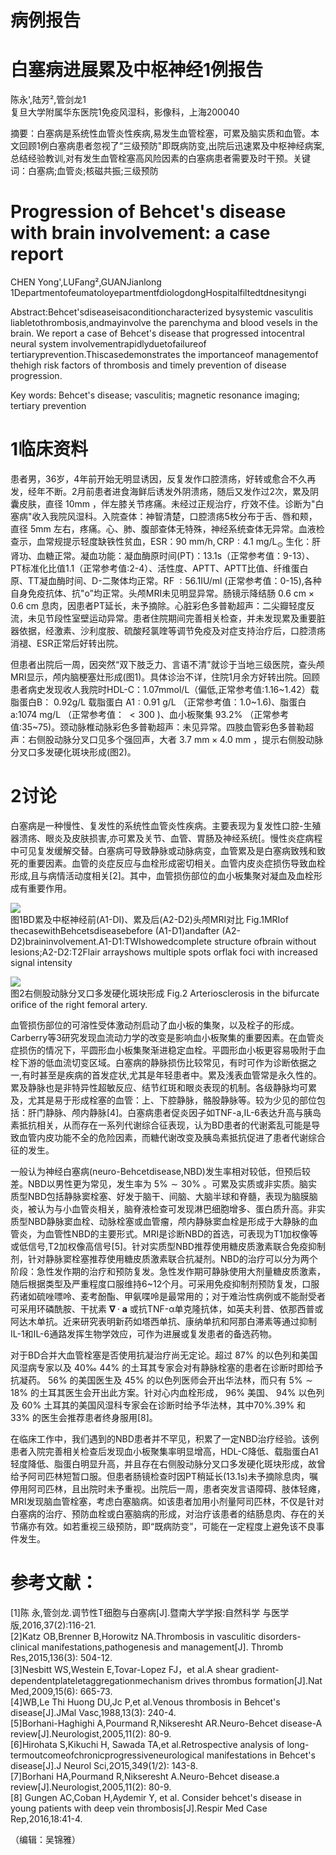 # 病例报告

# 白塞病进展累及中枢神经1例报告

陈永',陆芳²,管剑龙1  
复旦大学附属华东医院1免疫风湿科，影像科，上海200040

摘要：白塞病是系统性血管炎性疾病,易发生血管栓塞，可累及脑实质和血管。本文回顾1例白塞病患者忽视了“三级预防"即既病防变,出院后迅速累及中枢神经病案,总结经验教训,对有发生血管栓塞高风险因素的白塞病患者需要及时干预。关键词：白塞病;血管炎;核磁共振;三级预防

# Progression of Behcet's disease with brain involvement: a case report

CHEN Yong',LUFang²,GUANJianlong 1DepartmentofeumatoloyepartmentfdiologdongHospitalfiltedtdnesityngi

Abstract:Behcet'sdiseaseisaconditioncharacterized bysystemic vasculitis liabletothrombosis,andmayinvolve the parenchyma and blood vesels in the brain. We report a case of Behcet's disease that progressed intocentral neural system involvementrapidlyduetofailureof tertiaryprevention.Thiscasedemonstrates the importanceof managementof thehigh risk factors of thrombosis and timely prevention of disease progression.

Key words: Behcet's disease; vasculitis; magnetic resonance imaging; tertiary prevention

# 1临床资料

患者男，36岁，4年前开始无明显诱因，反复发作口腔溃疡，好转或愈合不久再发，经年不断。2月前患者进食海鲜后诱发外阴溃疡，随后又发作过2次，累及阴囊皮肤，直径 $1 0 \mathrm { m m }$ ，伴左膝关节疼痛。未经过正规治疗，疗效不佳。诊断为"白塞病"收入我院风湿科。入院查体：神智清楚，口腔溃疡5枚分布于舌、唇和颊，直径 $5 \mathrm { m m }$ 左右，疼痛。心、肺、腹部查体无特殊，神经系统查体无异常。血液检查示，血常规提示轻度缺铁性贫血，ESR：$9 0 ~ \mathrm { { m m / h } , C R P { : 4 . 1 } ~ \mathrm { { m g / L } } } _ { \odot }$ 生化：肝肾功、血糖正常。凝血功能：凝血酶原时间(PT)：13.1s（正常参考值：9-13）、PT标准化比值1.1（正常参考值:2-4）、活性度、APTT、APTT比值、纤维蛋白原、TT凝血酶时间、D-二聚体均正常。RF $: 5 6 . 1 \mathrm { I U / m l }$ (正常参考值：0-15),各种自身免疫抗体、抗"o”均正常。头颅MRI未见明显异常。肠镜示降结肠 $0 . 6 ~ \mathrm { c m } { \times } 0 . 6 ~ \mathrm { c m }$ 息肉，因患者PT延长，未予摘除。心脏彩色多普勒超声：二尖瓣轻度反流，未见节段性室壁运动异常。患者住院期间完善相关检查，并未发现累及重要脏器依据，经激素、沙利度胺、硫酸羟氯喹等调节免疫及对症支持治疗后，口腔溃疡消褪、ESR正常后好转出院。

但患者出院后一周，因突然“双下肢乏力、言语不清"就诊于当地三级医院，查头颅MRI显示，颅内脑梗塞灶形成(图1)。具体诊治不详，住院1月余方好转出院。回顾患者病史发现收人我院时HDL-C：1.07mmol/L（偏低,正常参考值:1.16\~1.42）载脂蛋白B： $0 . 9 2 { \mathrm { g / L } }$ 载脂蛋白 $\mathrm { A } 1 { : } 0 . 9 1 \ \mathrm { g } / \mathrm { L }$ （正常参考值：1.0\~1.6)、脂蛋白a:$1 0 7 4 ~ \mathrm { { m g / L } }$ （正常参考值： $< 3 0 0$ )、血小板聚集 $9 3 . 2 \%$ （正常参考值:35\~75)。颈动脉椎动脉彩色多普勒超声：未见异常。四肢血管彩色多普勒超声：右侧股动脉分叉口见多个强回声，大者 $3 . 7 ~ \mathrm { m m } { \times } 4 . 0 ~ \mathrm { m m }$ ，提示右侧股动脉分叉口多发硬化斑块形成(图2)。

# 2讨论

白塞病是一种慢性、复发性的系统性血管炎性疾病。主要表现为复发性口腔-生殖器溃疡、眼炎及皮肤损害,亦可累及关节、血管、胃肠及神经系统[。慢性炎症病程中可见复发缓解交替。白塞病可导致静脉或动脉病变，血管累及是白塞病致残和致死的重要因素。血管的炎症反应与血栓形成密切相关。血管内皮炎症损伤导致血栓形成,且与病情活动度相关[2]。其中，血管损伤部位的血小板集聚对凝血及血栓形成有重要作用。

![](images/9bf6d82e3166e7dba30c84dc2d3cc3a7af814d91a248b706be32260acf003184.jpg)  
图1BD累及中枢神经前(A1-DI)、累及后(A2-D2)头颅MRI对比 Fig.1MRIof thecasewithBehcetsdiseasebefore (A1-D1)andafter (A2-D2)braininvolvement.A1-D1:TWIshowedcomplete structure ofbrain without lesions;A2-D2:T2Flair arrayshows multiple spots orflak foci with increased signal intensity

![](images/6d4d17305558d53f7b54578e2fe307c0c850569cbd7f02669e00750cca517dbf.jpg)  
图2右侧股动脉分叉口多发硬化斑块形成 Fig.2 Arteriosclerosis in the bifurcate orifice of the right femoral artery.

血管损伤部位的可溶性受体激动剂启动了血小板的集聚，以及栓子的形成。Carberry等3研究发现血流动力学的改变是影响血小板聚集的重要因素。在血管炎症损伤的情况下，平圆形血小板集聚渐进稳定血栓。平圆形血小板更容易吸附于血栓下游的低血流切变区域。白塞病的静脉损伤比较常见，有时可作为诊断依据之一,有时甚至是疾病的首发症状,尤其是年轻患者中。累及浅表血管常是永久性的。累及静脉也是非特异性超敏反应、结节红斑和眼炎表现的机制。各级静脉均可累及，尤其是易于形成栓塞的血管：上、下腔静脉，骼股静脉等。较为少见的部位包括：肝门静脉、颅内静脉[4]。白塞病患者促炎因子如TNF-a,IL-6表达升高与胰岛素抵抗相关，从而存在一系列代谢综合征表现，认为BD患者的代谢紊乱可能是导致血管内皮功能不全的危险因素，而糖代谢改变及胰岛素抵抗促进了患者代谢综合征的发生。

一般认为神经白塞病(neuro-Behcetdisease,NBD)发生率相对较低，但预后较差。NBD以男性更为常见，发生率为 $5 \% { \sim } 3 0 \%$ 。可累及实质或非实质。脑实质型NBD包括静脉窦栓塞、好发于脑干、间脑、大脑半球和脊髓，表现为脑膜脑炎，被认为与小血管炎相关，脑脊液检查可发现淋巴细胞增多、蛋白质升高。非实质型NBD静脉窦血栓、动脉栓塞或血管瘤，颅内静脉窦血栓是形成于大静脉的血管炎，为血管性NBD的主要形式。MRI是诊断NBD的首选，可表现为T1加权像等或低信号,T2加权像高信号[5]。针对实质型NBD推荐使用糖皮质激素联合免疫抑制剂，针对静脉窦栓塞推荐使用糖皮质激素联合抗凝剂。NBD的治疗可以分为两个阶段：急性发作期的治疗和预防复发。急性发作期可静脉使用大剂量糖皮质激素，随后根据类型及严重程度口服维持6\~12个月。可采用免疫抑制剂预防复发，口服药诸如硫唑嘌呤、麦考酚酯、甲氨喋呤是最常用的；对于难治性病例或不能耐受者可采用环磷酰胺、干扰素 $\mathbf { \nabla } \cdot \mathbf { a }$ 或抗TNF-α单克隆抗体，如英夫利昔、依那西普或阿达木单抗。近来研究表明新药如塔西单抗、康纳单抗和阿那白滞素等通过抑制IL-1和IL-6通路发挥生物学效应，可作为进展或复发患者的备选药物。

对于BD合并大血管栓塞是否使用抗凝治疗尚无定论。超过 $87 \%$ 的以色列和美国风湿病专家以及 $40 \text{‰}$ $44 \%$ 的土耳其专家会对有静脉栓塞的患者在诊断时即给予抗凝药。 $56 \%$ 的美国医生及 $45 \%$ 的以色列医师会开出华法林，而只有 $5 \% { \sim } 1 8 \%$ 的土耳其医生会开出此方案。针对心内血栓形成， $9 6 \%$ 美国、 $94 \%$ 以色列及 $6 0 \%$ 土耳其的美国风湿科专家会在诊断时给予华法林，其中$70 \% . 3 9 \%$ 和 $3 3 \%$ 的医生会推荐患者终身服用[8]。

在临床工作中，我们遇到的NBD患者并不罕见，积累了一定NBD治疗经验。该例患者入院完善相关检查后发现血小板聚集率明显增高，HDL-C降低、载脂蛋白A1轻度降低、脂蛋白明显升高，并且存在右侧股动脉分叉口多发硬化斑块形成，故曾给予阿司匹林短暂口服。但患者肠镜检查时因PT稍延长(13.1s)未予摘除息肉，嘱停用阿司匹林，且出院时未予重视。出院后一周，患者突发言语障碍、肢体轻瘫，MRI发现脑血管栓塞，考虑白塞脑病。如该患者加用小剂量阿司匹林，不仅是针对白塞病的治疗、预防血栓或白塞脑病的形成，对治疗该患者的结肠息肉、存在的关节痛亦有效。如若重视三级预防，即“既病防变”，可能在一定程度上避免该不良事件发生。

# 参考文献：

[1]陈 永,管剑龙.调节性T细胞与白塞病[J].暨南大学学报:自然科学 与医学版,2016,37(2):116-21.   
[2]Katz OB,Brenner B,Horowitz NA.Thrombosis in vasculitic disorders-clinical manifestations,pathogenesis and management[J]. Thromb Res,2015,136(3): 504-12.   
[3]Nesbitt WS,Westein E,Tovar-Lopez FJ，et al.A shear gradient-dependentplateletaggregationmechanism drives thrombus formation[J].Nat Med,2009,15(6): 665-73.   
[4]WB,Le Thi Huong DU,Jc P,et al.Venous thrombosis in Behcet's disease[J].JMal Vasc,1988,13(3): 240-4.   
[5]Borhani-Haghighi A,Pourmand R,Nikseresht AR.Neuro-Behcet disease-A review[J].Neurologist,2005,11(2): 80-9.   
[6]Hirohata S,Kikuchi H, Sawada TA,et al.Retrospective analysis of long-termoutcomeofchronicprogressiveneurological manifestations in Behcet's disease[J].J Neurol Sci,2O15,349(1/2): 143-8.   
[7]Borhani HA,Pourmand R,Nikseresht A.Neuro-Behcet disease.a review[J].Neurologist,2005,11(2): 80-9.   
[8] Gungen AC,Coban H,Aydemir Y, et al. Consider behcet's disease in young patients with deep vein thrombosis[J].Respir Med Case Rep,2016,18:41-4.

（编辑：吴锦雅）